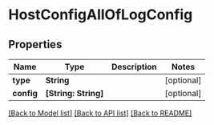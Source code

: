 # HostConfigAllOfLogConfig

## Properties
Name | Type | Description | Notes
------------ | ------------- | ------------- | -------------
**type** | **String** |  | [optional] 
**config** | **[String: String]** |  | [optional] 

[[Back to Model list]](../README.md#documentation-for-models) [[Back to API list]](../README.md#documentation-for-api-endpoints) [[Back to README]](../README.md)


